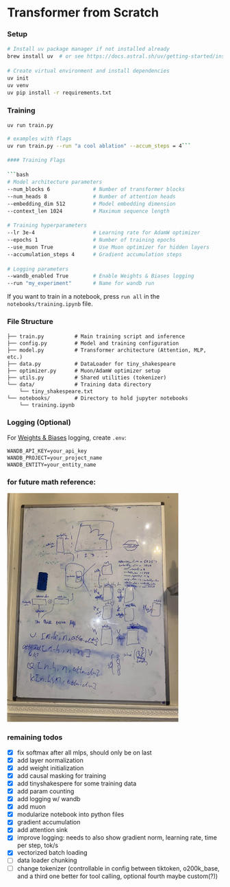 # Transformer from Scratch

### Setup

```bash
# Install uv package manager if not installed already
brew install uv  # or see https://docs.astral.sh/uv/getting-started/installation/

# Create virtual environment and install dependencies
uv init
uv venv
uv pip install -r requirements.txt
```

### Training

```bash
uv run train.py
```

```bash
# examples with flags
uv run train.py --run "a cool ablation" --accum_steps = 4```

#### Training Flags

```bash
# Model architecture parameters
--num_blocks 6              # Number of transformer blocks
--num_heads 8               # Number of attention heads
--embedding_dim 512         # Model embedding dimension
--context_len 1024          # Maximum sequence length

# Training hyperparameters
--lr 3e-4                   # Learning rate for AdamW optimizer
--epochs 1                  # Number of training epochs
--use_muon True             # Use Muon optimizer for hidden layers
--accumulation_steps 4      # Gradient accumulation steps

# Logging parameters
--wandb_enabled True        # Enable Weights & Biases logging
--run "my_experiment"       # Name for wandb run
```

If you want to train in a notebook, press `run all` in the `notebooks/training.ipynb` file.

### File Structure

```
├── train.py          # Main training script and inference
├── config.py         # Model and training configuration
├── model.py          # Transformer architecture (Attention, MLP, etc.)
├── data.py           # DataLoader for tiny_shakespeare
├── optimizer.py      # Muon/AdamW optimizer setup
├── utils.py          # Shared utilities (tokenizer)
└── data/             # Training data directory
    └── tiny_shakespeare.txt
└── notebooks/        # Directory to hold jupyter notebooks
    └── training.ipynb
```

### Logging (Optional)

For [Weights & Biases](https://wandb.ai) logging, create `.env`:
```env
WANDB_API_KEY=your_api_key
WANDB_PROJECT=your_project_name
WANDB_ENTITY=your_entity_name
```

### for future math reference:

<img src="assets/whiteboard.webp" width="400"/>

### remaining todos
- [x] fix softmax after all mlps, should only be on last
- [x] add layer normalization
- [x] add weight initialization
- [x] add causal masking for training
- [x] add tinyshakespere for some training data
- [x] add param counting
- [x] add logging w/ wandb
- [x] add muon
- [x] modularize notebook into python files
- [x] gradient accumulation
- [x] add attention sink
- [x] improve logging: needs to also show gradient norm, learning rate, time per step, tok/s
- [x] vectorized batch loading
- [ ] data loader chunking
- [ ] change tokenizer (controllable in config between tiktoken, o200k_base, and a third one better for tool calling, optional fourth maybe custom(?))
